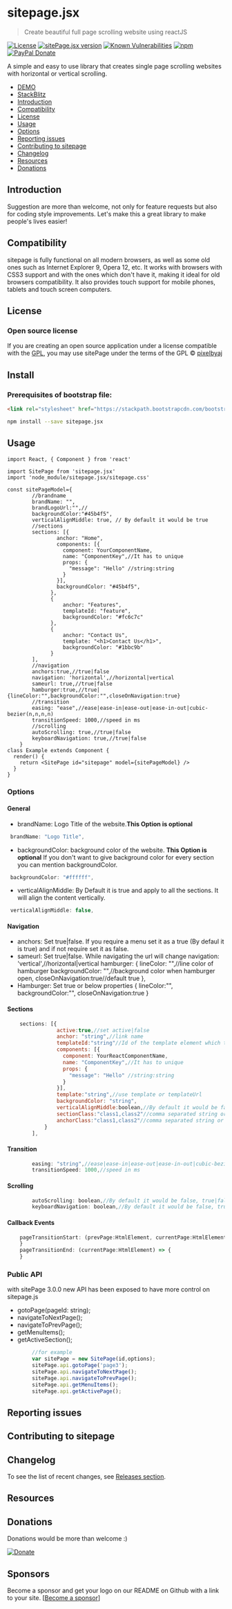 # sitepage.jsx

> Create beautiful full page scrolling website using reactJS

[![License](https://img.shields.io/badge/License-GPL-blue.svg)](https://www.gnu.org/licenses/gpl-3.0.en.html)
[![sitePage.jsx version](https://img.shields.io/npm/v/sitepage.jsx/latest)](https://www.npmjs.com/package/sitepage.js)
[![Known Vulnerabilities](https://snyk.io/test/github/pixelbyaj/sitePage.jsx/badge.svg?targetFile=package.json)](https://snyk.io/test/github/pixelbyaj/sitePage.jsx?targetFile=package.json)
[![npm](https://img.shields.io/npm/dt/sitepage.jsx.svg)](https://www.npmjs.com/package/sitepage.jsx)
[![PayPal Donate](https://img.shields.io/badge/donate-PayPal.me-ff69b4.svg)](https://www.paypal.me/pixelbyaj)

A simple and easy to use library that creates single page scrolling websites with horizontal or vertical scrolling.
- [DEMO](https://www.pixelbyaj.com/sitepage/)
- [StackBlitz](https://stackblitz.com/edit/sitepagejsx)
- [Introduction](https://github.com/pixelbyaj/sitepage.jsx#introduction)
- [Compatibility](https://github.com/pixelbyaj/sitepage.jsx#compatibility)
- [License](https://github.com/pixelbyaj/sitepage.jsx#license)
- [Usage](https://github.com/pixelbyaj/sitepage.jsx#usage)
- [Options](https://github.com/pixelbyaj/sitepage.jsx#options)
- [Reporting issues](https://github.com/pixelbyaj/sitepage.jsx#reporting-issues)
- [Contributing to sitepage](https://github.com/pixelbyaj/sitepage.jsx#contributing-to-sitepagejs)
- [Changelog](https://github.com/pixelbyaj/sitepage.jsx#changelog)
- [Resources](https://github.com/pixelbyaj/sitepage.jsx#resources)
- [Donations](https://github.com/pixelbyaj/sitepage.jsx#donations)

## Introduction
Suggestion are more than welcome, not only for feature requests but also for coding style improvements.
Let's make this a great library to make people's lives easier!

## Compatibility
sitepage is fully functional on all modern browsers, as well as some old ones such as Internet Explorer 9, Opera 12, etc.
It works with browsers with CSS3 support and with the ones which don't have it, making it ideal for old browsers compatibility.
It also provides touch support for mobile phones, tablets and touch screen computers.

## License

### Open source license
If you are creating an open source application under a license compatible with the [GPL](https://www.gnu.org/licenses/gpl-3.0.en.html), you may use sitePage under the terms of the GPL © [pixelbyaj](https://github.com/pixelbyaj)
## Install
### Prerequisites of bootstrap file:

```html
<link rel="stylesheet" href="https://stackpath.bootstrapcdn.com/bootstrap/4.4.1/css/bootstrap.min.css" integrity="sha384-Vkoo8x4CGsO3+Hhxv8T/Q5PaXtkKtu6ug5TOeNV6gBiFeWPGFN9MuhOf23Q9Ifjh" crossorigin="anonymous">
```

```bash
npm install --save sitepage.jsx
```

## Usage

```tsx
import React, { Component } from 'react'

import SitePage from 'sitepage.jsx'
import 'node_module/sitepage.jsx/sitepage.css'

const sitePageModel={
        //brandname
        brandName: "",
        brandLogoUrl:"",//
        backgroundColor:"#45b4f5",
        verticalAlignMiddle: true, // By default it would be true
        //sections
        sections: [{
                anchor: "Home",
                components: [{
                  component: YourComponentName,
                  name: "ComponentKey",//It has to unique
                  props: {
                    "message": "Hello" //string:string
                  }
                }],
                backgroundColor: "#45b4f5",
              },
              {
                  anchor: "Features",
                  templateId: "feature",
                  backgroundColor: "#fc6c7c"
              },
              {
                  anchor: "Contact Us",
                  template: "<h1>Contact Us</h1>",
                  backgroundColor: "#1bbc9b"
              }
        ],
        //navigation
	    anchors:true,//true|false
        navigation: 'horizontal',//horizontal|vertical
        sameurl: true,//true|false
        hamburger:true,//true|{lineColor:"",backgroundColor:"",closeOnNavigation:true}
        //transition
        easing: "ease",//ease|ease-in|ease-out|ease-in-out|cubic-bezier(n,n,n,n)
        transitionSpeed: 1000,//speed in ms
        //scrolling
        autoScrolling: true,//true|false
        keyboardNavigation: true,//true|false
    }
class Example extends Component {
  render() {
    return <SitePage id="sitepage" model={sitePageModel} />
  }
}
```

### Options
#### General

* brandName: Logo Title of the website.**This Option is optional**
```javascript
 brandName: "Logo Title",
```
* backgroundColor: background color of the website. **This Option is optional** If you don't want to give background color for every section you can mention backgroundColor.
```javascript
 backgroundColor: "#ffffff",
```
* verticalAlignMiddle: By Default it is true and apply to all the sections. It will align the content vertically.
```javascript
 verticalAlignMiddle: false,
```
#### Navigation
* anchors: Set true|false. If you require a menu set it as a true (By defaul it is true) and if not require set it as false.
* sameurl: Set true|false. While navigating the url will change
        navigation: 'vertical',//horizontal|vertical
        hamburger: {
            lineColor: "",//line color of hamburger
            backgroundColor: "",//background color when hamburger open,
            closeOnNavigation:true//default true
        },
* Hamburger: Set true or below properties
    {
        lineColor:"",
        backgroundColor:"",
        closeOnNavigation:true
    }
#### Sections
```javascript
    sections: [{
                active:true,//set active|false
                anchor: "string",//link name
                templateId:"string"//Id of the template element which to be render
                components: [{
                  component: YourReactComponentName,
                  name: "ComponentKey",//It has to unique
                  props: {
                    "message": "Hello" //string:string
                  }
                }],
                template:"string",//use template or templateUrl
                backgroundColor: "string",
                verticalAlignMiddle:boolean,//By default it would be false, true|false
                sectionClass:"class1,class2"//comma separated string or string array class to be apply on sections
                anchorClass:"class1,class2"//comma separated string or string array class to be apply on sections
            }
        ],
```
#### Transition
```javascript
        easing: "string",//ease|ease-in|ease-out|ease-in-out|cubic-bezier(n,n,n,n)
        transitionSpeed: 1000,//speed in ms
```
#### Scrolling
```javascript
        autoScrolling: boolean,//By default it would be false, true|false
        keyboardNavigation: boolean,//By default it would be false, true|false
```
#### Callback Events
```javascript
    pageTransitionStart: (prevPage:HtmlElement, currentPage:HtmlElement) => {
    }
    pageTransitionEnd: (currentPage:HtmlElement) => {
    }
```
### Public API
with sitePage 3.0.0 new API has been exposed to have more control on sitepage.js
* gotoPage(pageId: string);
* navigateToNextPage();
* navigateToPrevPage();
* getMenuItems();
* getActiveSection();
```javascript
        //for example
        var sitePage = new SitePage(id,options);
        sitePage.api.gotoPage('page3');
        sitePage.api.navigateToNextPage();
        sitePage.api.navigateToPrevPage();
        sitePage.api.getMenuItems();
        sitePage.api.getActivePage();
```
## Reporting issues
## Contributing to sitepage
## Changelog
To see the list of recent changes, see [Releases section](https://github.com/pixelbyaj/sitePage/releases).
## Resources
## Donations
Donations would be more than welcome :)

[![Donate](https://www.paypalobjects.com/en_US/GB/i/btn/btn_donateCC_LG.gif)](https://www.paypal.me/pixelbyaj)
## Sponsors
Become a sponsor and get your logo on our README on Github with a link to your site. [[Become a sponsor](https://pixelbyaj.github.io/#contact)]

